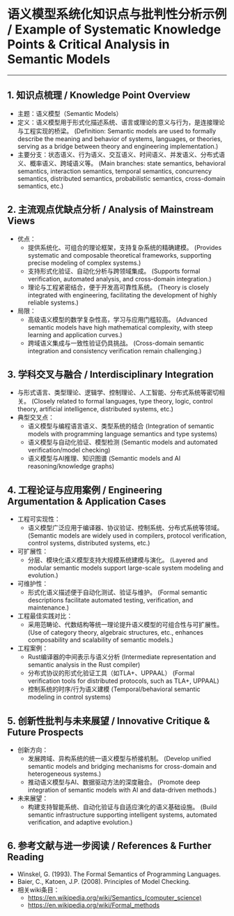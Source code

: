 # 语义模型系统化知识点与批判性分析示例 / Example of Systematic Knowledge Points & Critical Analysis in Semantic Models

---

## 1. 知识点梳理 / Knowledge Point Overview

- 主题：语义模型（Semantic Models）
- 定义：语义模型用于形式化描述系统、语言或理论的意义与行为，是连接理论与工程实现的桥梁。
  (Definition: Semantic models are used to formally describe the meaning and behavior of systems, languages, or theories, serving as a bridge between theory and engineering implementation.)
- 主要分支：状态语义、行为语义、交互语义、时间语义、并发语义、分布式语义、概率语义、跨域语义等。
  (Main branches: state semantics, behavioral semantics, interaction semantics, temporal semantics, concurrency semantics, distributed semantics, probabilistic semantics, cross-domain semantics, etc.)

## 2. 主流观点优缺点分析 / Analysis of Mainstream Views

- 优点：
  - 提供系统化、可组合的理论框架，支持复杂系统的精确建模。
    (Provides systematic and composable theoretical frameworks, supporting precise modeling of complex systems.)
  - 支持形式化验证、自动化分析与跨领域集成。
    (Supports formal verification, automated analysis, and cross-domain integration.)
  - 理论与工程紧密结合，便于开发高可靠性系统。
    (Theory is closely integrated with engineering, facilitating the development of highly reliable systems.)
- 局限：
  - 高级语义模型的数学复杂性高，学习与应用门槛较高。
    (Advanced semantic models have high mathematical complexity, with steep learning and application curves.)
  - 跨域语义集成与一致性验证仍具挑战。
    (Cross-domain semantic integration and consistency verification remain challenging.)

## 3. 学科交叉与融合 / Interdisciplinary Integration

- 与形式语言、类型理论、逻辑学、控制理论、人工智能、分布式系统等密切相关。
  (Closely related to formal languages, type theory, logic, control theory, artificial intelligence, distributed systems, etc.)
- 典型交叉点：
  - 语义模型与编程语言语义、类型系统的结合
    (Integration of semantic models with programming language semantics and type systems)
  - 语义模型与自动化验证、模型检测
    (Semantic models and automated verification/model checking)
  - 语义模型与AI推理、知识图谱
    (Semantic models and AI reasoning/knowledge graphs)

## 4. 工程论证与应用案例 / Engineering Argumentation & Application Cases

- 工程可实现性：
  - 语义模型广泛应用于编译器、协议验证、控制系统、分布式系统等领域。
    (Semantic models are widely used in compilers, protocol verification, control systems, distributed systems, etc.)
- 可扩展性：
  - 分层、模块化语义模型支持大规模系统建模与演化。
    (Layered and modular semantic models support large-scale system modeling and evolution.)
- 可维护性：
  - 形式化语义描述便于自动化测试、验证与维护。
    (Formal semantic descriptions facilitate automated testing, verification, and maintenance.)
- 工程最佳实践对比：
  - 采用范畴论、代数结构等统一理论提升语义模型的可组合性与可扩展性。
    (Use of category theory, algebraic structures, etc., enhances composability and scalability of semantic models.)
- 工程案例：
  - Rust编译器的中间表示与语义分析
    (Intermediate representation and semantic analysis in the Rust compiler)
  - 分布式协议的形式化验证工具（如TLA+、UPPAAL）
    (Formal verification tools for distributed protocols, such as TLA+, UPPAAL)
  - 控制系统的时序/行为语义建模
    (Temporal/behavioral semantic modeling in control systems)

## 5. 创新性批判与未来展望 / Innovative Critique & Future Prospects

- 创新方向：
  - 发展跨域、异构系统的统一语义模型与桥接机制。
    (Develop unified semantic models and bridging mechanisms for cross-domain and heterogeneous systems.)
  - 推动语义模型与AI、数据驱动方法的深度融合。
    (Promote deep integration of semantic models with AI and data-driven methods.)
- 未来展望：
  - 构建支持智能系统、自动化验证与自适应演化的语义基础设施。
    (Build semantic infrastructure supporting intelligent systems, automated verification, and adaptive evolution.)

## 6. 参考文献与进一步阅读 / References & Further Reading

- Winskel, G. (1993). The Formal Semantics of Programming Languages.
- Baier, C., Katoen, J.P. (2008). Principles of Model Checking.
- 相关wiki条目：
  - <https://en.wikipedia.org/wiki/Semantics_(computer_science)>
  - <https://en.wikipedia.org/wiki/Formal_methods>
